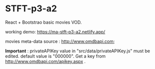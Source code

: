 # STFT-p3-a2
React + Bootstrao basic movies VOD.

working demo: https://ma-stft-p3-a2.netlify.app/

movies meta-data source : http://www.omdbapi.com;

**Important** :
privateAPIKey value in "src/data/privateAPIKey.js" must be edited. default value is "000000". 
Get a key from http://www.omdbapi.com/apikey.aspx .
